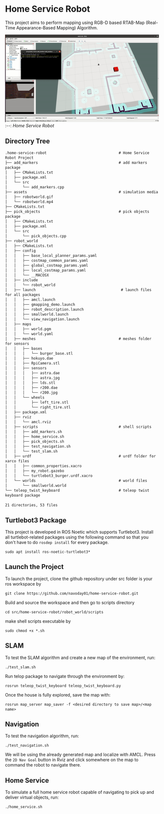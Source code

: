# Home Service Robot

This project aims to perform mapping using RGB-D based RTAB-Map (Real-Time Appearance-Based Mapping) Algorithm.

![Alt text](assets/robotworld.gif)
:--:
*Home Service Robot*

## Directory Tree 

```
.home-service-robot                                 # Home Service Robot Project
├── add_markers                                     # add markers package
│   ├── CMakeLists.txt
│   ├── package.xml
│   └── src
│       └── add_markers.cpp
├── assets                                          # simulation media
│   ├── robotworld.gif
│   └── robotworld.mp4
├── CMakeLists.txt
├── pick_objects                                    # pick objects package
│   ├── CMakeLists.txt
│   ├── package.xml
│   └── src
│       └── pick_objects.cpp
├── robot_world
│   ├── CMakeLists.txt
│   ├── config
│   │   ├── base_local_planner_params.yaml
│   │   ├── costmap_common_params.yaml
│   │   ├── global_costmap_params.yaml
│   │   ├── local_costmap_params.yaml
│   │   └── __MACOSX
│   ├── include
│   │   └── robot_world
│   ├── launch                                       # launch files for all packages
│   │   ├── amcl.launch
│   │   ├── gmapping_demo.launch
│   │   ├── robot_description.launch
│   │   ├── smallworld.launch
│   │   └── view_navigation.launch
│   ├── maps
│   │   ├── world.pgm
│   │   └── world.yaml
│   ├── meshes                                      # meshes folder for sensors
│   │   ├── bases
│   │   │   └── burger_base.stl
│   │   ├── hokuyo.dae
│   │   ├── RpiCamera.stl
│   │   ├── sensors
│   │   │   ├── astra.dae
│   │   │   ├── astra.jpg
│   │   │   ├── lds.stl
│   │   │   ├── r200.dae
│   │   │   └── r200.jpg
│   │   └── wheels
│   │       ├── left_tire.stl
│   │       └── right_tire.stl
│   ├── package.xml
│   ├── rviz
│   │   └── amcl.rviz
│   ├── scripts                                     # shell scripts 
│   │   ├── add_markers.sh
│   │   ├── home_service.sh
│   │   ├── pick_objects.sh
│   │   ├── test_navigation.sh
│   │   └── test_slam.sh
│   ├── urdf                                        # urdf folder for xarco files
│   │   ├── common_properties.xacro
│   │   ├── my_robot.gazebo
│   │   └── turtlebot3_burger.urdf.xacro
│   └── worlds                                      # world files
│       └── smallworld.world
└── teleop_twist_keyboard                           # teleop twist keyboard package

21 directories, 53 files
```
## Turtlebot3 Package

This project is developed in ROS Noetic which supports Turtlebot3. Install all turtlebot-related packages using the following command so that you don't have to do `rosdep install` for every package.
```
sudo apt install ros-noetic-turtlebot3*
```

## Launch the Project

To launch the project, clone the github repository under src folder is your ros workspace by
```
git clone https://github.com/navoday01/home-service-robot.git
```
Build and source the workspace and then go to scripts directory
```
cd src/home-service-robot/robot_world/scripts
```
make shell scripts executable by
```
sudo chmod +x *.sh
```
## SLAM

To test the SLAM algorithm and create a new map of the environment, run:
```
./test_slam.sh
```

Run telop package to navigate through the environment by:
```
rosrun teleop_twist_keyboard teleop_twist_keyboard.py 
```

Once the house is fully explored, save the map with:
```
rosrun map_server map_saver -f <desired directory to save map>/<map name>
```
## Navigation

To test the navigation algorithm, run:
```
./test_navigation.sh
```
We will be using the already generated map and localize with AMCL. Press the `2D Nav Goal` button in Rviz and click somewhere on the map to command the robot to navigate there.

## Home Service

To simulate a full home service robot capable of navigating to pick up and deliver virtual objects, run:
```
./home_service.sh
```

